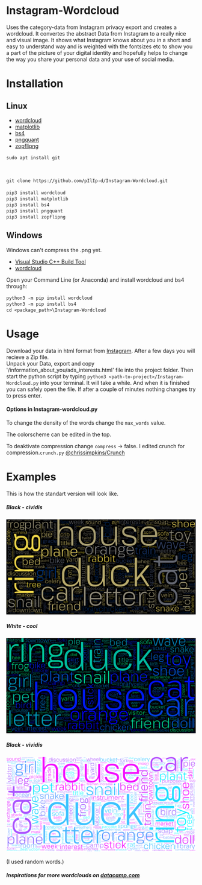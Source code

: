 # Instagram-Wordcloud
  Uses the category-data from Instagram privacy export and creates a wordcloud. It convertes the abstract Data from Instagram to a really nice and visual image. It shows what Instagram knows about you in a short and easy to understand way and is weighted with the fontsizes etc to show you a part of the picture of your digital identity and hopefully helps to change the way you share your personal data and your use of social media.

# Installation
  ## Linux 
   + [wordcloud](https://github.com/amueller/word_cloud)
   + [matplotlib](https://github.com/matplotlib/matplotlib)
   + [bs4](https://beautiful-soup-4.readthedocs.io/en/latest/)
   + [pngquant](https://github.com/kornelski/pngquant)
   + [zopflipng](https://github.com/chrissimpkins/zopfli)
   
    sudo apt install git
   <br>
   
    git clone https://github.com/pIlIp-d/Instagram-Wordcloud.git
    
    pip3 install wordcloud
    pip3 install matplotlib
    pip3 install bs4
    pip3 install pngquant
    pip3 install zopflipng
  ## Windows
  Windows can't compress the .png yet.
   + [Visual Studio C++ Build Tool](https://docs.microsoft.com/de-de/visualstudio/install/install-visual-studio?view=vs-2019)
   + [wordcloud](https://github.com/amueller/word_cloud)
   
   Open your Command Line (or Anaconda) and install wordcloud and bs4 through: 
   
    python3 -m pip install wordcloud
    python3 -m pip install bs4
    cd <package_path>\Instagram-Wordcloud
  
# Usage
  Download your data in html format from [Instagram](https://www.instagram.com/download/request/).
  After a few days you will recieve a Zip file.<br>
  Unpack your Data, export and copy '/information_about_you/ads_interests.html' file into the project folder.
  Then start the python script by typing `python3 <path-to-project>/Instagram-Wordcloud.py` into your terminal.
  It will take a while. And when it is finished you can safely open the file. If after a couple of minutes nothing changes try to press enter.
  
  #### Options in Instagram-wordcloud.py

  To change the density of the words change the `max_words` value.
  
  The colorscheme can be edited in the top. 
  
  To deaktivate compression change `compress` -> false.
  I edited crunch for compression.`crunch.py` [@chrissimpkins/Crunch](https://github.com/chrissimpkins/Crunch)
  
# Examples

This is how the standart version will look like.<br>
##### Black - cividis
![example wordcloud](./Examples/random_example_01.png)
##### White - cool
![example wordcloud](./Examples/random_example_02.png)
##### Black - vividis
![example wordcloud](./Examples/random_example_03.png)


(I used random words.)

##### Inspirations for more wordclouds on [datacamp.com](https://www.datacamp.com/community/tutorials/wordcloud-python)
